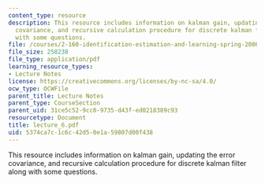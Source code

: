 ```yaml
---
content_type: resource
description: This resource includes information on kalman gain, updating the error
  covariance, and recursive calculation procedure for discrete kalman filter along
  with some questions.
file: /courses/2-160-identification-estimation-and-learning-spring-2006/5374ca7c1c6c42d50e1a59807d00f438_lecture_6.pdf
file_size: 258238
file_type: application/pdf
learning_resource_types:
- Lecture Notes
license: https://creativecommons.org/licenses/by-nc-sa/4.0/
ocw_type: OCWFile
parent_title: Lecture Notes
parent_type: CourseSection
parent_uid: 31ce5c52-9cc0-9735-d43f-ed0218389c93
resourcetype: Document
title: lecture_6.pdf
uid: 5374ca7c-1c6c-42d5-0e1a-59807d00f438
---
```

This resource includes information on kalman gain, updating the error covariance, and recursive calculation procedure for discrete kalman filter along with some questions.